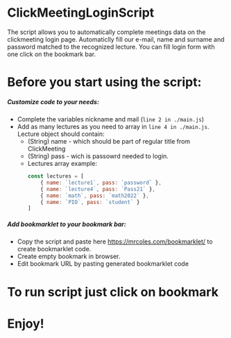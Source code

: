 # ClickMeetingLoginScript
The script allows you to automatically complete meetings data on the clickmeeting login page. Automaticlly fill our e-mail, name and surname and password matched to the recognized lecture. You can fill login form with one click on the bookmark bar.

# Before you start using the script: 

##### Customize code to your needs: 
 - Complete the variables nickname and mail (`line 2 in ./main.js`) 
 - Add as many lectures as you need to array in `line 4 in ./main.js`. Lecture object should contain:  
     - (String) name - which should be part of regular title from ClickMeeting
     - (String) pass - wich is passowrd needed to login.
     - Lectures array example:
        ```js
        const lectures = [
            { name: `lecture1`, pass: `password` },
            { name: `lecture4`, pass: `Pass21` },
            { name: `math`, pass: `math2022` },
            { name: `PIO`, pass: `student` }
        ]
        ```
    
#####  Add bookmarklet to your bookmark bar:
 - Copy the script and paste here https://mrcoles.com/bookmarklet/ to create bookmarklet code. 
 - Create empty bookmark in browser.
 - Edit bookmark URL by pasting generated bookmarklet code

# To run script just click on bookmark
# Enjoy!
